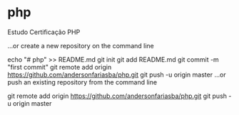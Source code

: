 # php
Estudo Certificação PHP

…or create a new repository on the command line

echo "# php" >> README.md
git init
git add README.md
git commit -m "first commit"
git remote add origin https://github.com/andersonfariasba/php.git
git push -u origin master
…or push an existing repository from the command line

git remote add origin https://github.com/andersonfariasba/php.git
git push -u origin master
